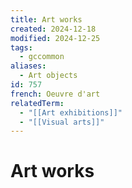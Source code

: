 ```yaml
---
title: Art works
created: 2024-12-18
modified: 2024-12-25
tags:
  - gccommon
aliases:
  - Art objects
id: 757
french: Oeuvre d'art
relatedTerm:
  - "[[Art exhibitions]]"
  - "[[Visual arts]]"
---
```

# Art works
